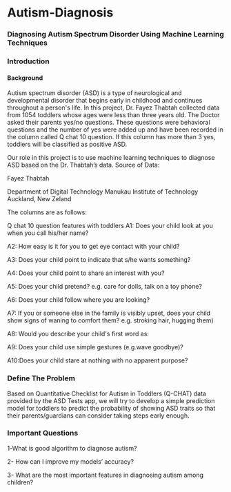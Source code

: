 # Autism-Diagnosis

###  Diagnosing Autism Spectrum Disorder Using Machine Learning Techniques

### Introduction
#### Background

Autism spectrum disorder (ASD) is a type of neurological and developmental disorder that begins early in childhood and continues throughout a person's life. In this project, Dr. Fayez Thabtah collected data from 1054 toddlers whose ages were less than three years old. The Doctor asked their parents yes/no questions. These questions were behavioral questions and the number of yes were added up and have been recorded in the column called Q chat 10 question. If this column has more than 3 yes, toddlers will be classified as positive ASD.

Our role in this project is to use machine learning techniques to diagnose ASD based on the Dr. Thabtah’s data.
Source of Data:

Fayez Thabtah

Department of Digital Technology Manukau Institute of Technology Auckland, New Zeland

The columns are as follows:

Q chat 10 question features with toddlers
A1: Does your child look at you when you call his/her name?

A2: How easy is it for you to get eye contact with your child?

A3: Does your child point to indicate that s/he wants something?

A4: Does your child point to share an interest with you?

A5: Does your child pretend? e.g. care for dolls, talk on a toy phone?

A6: Does your child follow where you are looking?

A7: If you or someone else in the family is visibly upset, does your child show signs of waning to comfort them? e.g. stroking hair, hugging them)

A8: Would you describe your child's first word as:

A9: Does your child use simple gestures (e.g.wave goodbye)?

A10:Does your child stare at nothing with no apparent purpose?



### Define The Problem
Based on Quantitative Checklist for Autism in Toddlers (Q-CHAT) data provided by the ASD Tests app, we will try to develop a simple prediction model for toddlers to predict the probability of showing ASD traits so that their parents/guardians can consider taking steps early enough.



### Important Questions
1-What is good algorithm to diagnose autism?

2- How can I improve my models’ accuracy?

3- What are the most important features in diagnosing autism among children?







